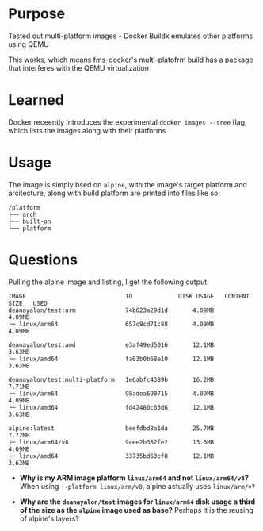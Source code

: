 # Purpose
Tested out multi-platform images - Docker Buildx emulates other platforms using QEMU

This works, which means [fms-docker](https://github.com/deanayalon/fms-docker)'s multi-platofrm build has a package that interferes with the QEMU virtualization


# Learned
Docker receently introduces the experimental `docker images --tree` flag, which lists the images along with their platforms

# Usage
The image is simply bsed on `alpine`, with the image's target platform and arcitecture, along with build platform are printed into files like so:
```
/platform
├── arch
├── built-on
└── platform
```

# Questions
Pulling the alpine image and listing, I get the following output:
```
IMAGE                            ID             DISK USAGE   CONTENT SIZE   USED
deanayalon/test:arm              74b623a29d1d       4.09MB         4.09MB       
└─ linux/arm64                   657c8cd71c88       4.09MB         4.09MB       

deanayalon/test:amd              e3af49ed5016       12.1MB         3.63MB       
└─ linux/amd64                   fa03b0b68e10       12.1MB         3.63MB       

deanayalon/test:multi-platform   1e6abfc4389b       16.2MB         7.71MB       
├─ linux/arm64                   98adea690715       4.09MB         4.09MB       
└─ linux/amd64                   fd42480c63d6       12.1MB         3.63MB       

alpine:latest                    beefdbd8a1da       25.7MB         7.72MB       
├─ linux/arm64/v8                9cee2b382fe2       13.6MB         4.09MB       
├─ linux/amd64                   33735bd63cf8       12.1MB         3.63MB       
```


- **Why is my ARM image platform `linux/arm64` and not `linux/arm64/v8`?**
When using `--platform linux/arm/v8`, alpine actually uses `linux/arm/v7`

- **Why are the `deanayalon/test` images for `linux/arm64` disk usage a third of the size as the `alpine` image used as base?**
Perhaps it is the reusing of alpine's layers? 
